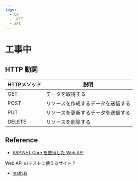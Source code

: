 ```yaml
---
tags:
  - C#
  - .NET
  - API
---
```


# 工事中

## HTTP 動詞

| HTTPメソッド | 説明                                       |
|--------------|--------------------------------------------|
| GET          | データを取得する                            |
| POST         | リソースを作成するデータを送信する          |
| PUT          | リソースを更新するデータを送信する          |
| DELETE       | リソースを削除する                          |

## Reference
- [ASP.NET Core を使用した Web API](https://dotnet.microsoft.com/ja-jp/apps/aspnet/apis)



Web API のテストに使えるサイト？
- [math.js](https://mathjs.org/)